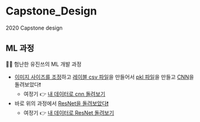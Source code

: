 # Capstone_Design
2020 Capstone design

## ML 과정
🤦‍♀️ 험난한 유진쓰의 ML 개발 과정
* [이미지 사이즈를 조정](https://github.com/brillantescene/Capstone_Design/blob/master/img_resize.ipynb)하고 [레이블 csv 파일](https://github.com/brillantescene/Capstone_Design/blob/master/making_csv.ipynb)을 만들어서 [pkl 파일](https://github.com/brillantescene/Capstone_Design/blob/master/img_pickling.ipynb)을 만들고 [CNN](https://github.com/brillantescene/Capstone_Design/blob/master/cnn/cnn_test.ipynb)을 돌려보았다❗️
  * 여정기 👉 [내 데이터로 cnn 돌려보기](https://www.notion.so/cnn-54af42a0bfa441ee90dc644416b78df6)
* 바로 위의 과정에서 [ResNet을 돌려보았다❗️](https://github.com/brillantescene/Capstone_Design/blob/master/cnn/resnet_test.ipynb)
  * 여정기 👉 [내 데이터로 ResNet 돌려보기](https://www.notion.so/ResNet-d5c9229fc28a46659984c445fb68cfdb)

